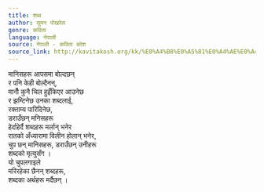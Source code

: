 ```yaml
---
title: शब्द
author: सुमन पोखरेल
genre: कविता
language: नेपाली
source: नेपाली - कविता कोश
source_link: http://kavitakosh.org/kk/%E0%A4%B8%E0%A5%81%E0%A4%AE%E0%A4%A8_%E0%A4%AA%E0%A5%8B%E0%A4%96%E0%A4%B0%E0%A5%87%E0%A4%B2
---
```


मानिसहरू आपसमा बोल्दछन्  
र पनि केही बोल्दैनन्,  
मानौँ कुनै चिल हुइँकिएर आउनेछ  
र झम्टिनेछ उनका शब्दलाई,  
रक्ताम्य पारिदिनेछ,  
डराउँछन् मनिसहरू  
हेर्दाहेर्दै शब्दहरू मर्लान् भनेर  
रातको अँध्यारामा विलीन होलान् भनेर,  
चुप छन् मानिसहरू, डराउँछन् उनीहरू  
शब्दको मृत्युसँग ।  
यो चुपलगाइले  
मरिरहेका छैनन् शब्दहरू,  
शब्दका अर्थहरू मर्दैछन् ।

